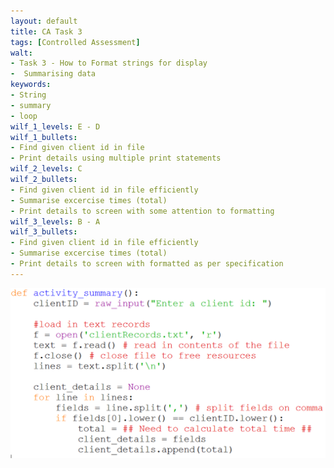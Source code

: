 ```yaml
---
layout: default
title: CA Task 3
tags: [Controlled Assessment]
walt:
- Task 3 - How to Format strings for display
-  Summarising data
keywords:
- String
- summary
- loop
wilf_1_levels: E - D
wilf_1_bullets:
- Find given client id in file
- Print details using multiple print statements
wilf_2_levels: C
wilf_2_bullets:
- Find given client id in file efficiently
- Summarise excercise times (total)
- Print details to screen with some attention to formatting
wilf_3_levels: B - A
wilf_3_bullets:
- Find given client id in file efficiently
- Summarise excercise times (total)
- Print details to screen with formatted as per specification
---
```


![Code Snippet](/resources/images/code_snippet_1.png)
